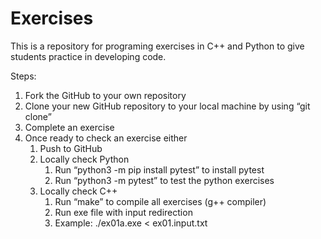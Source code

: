 # Exercises
This is a repository for programing exercises in C++ and Python to give students practice in developing code.

Steps:
1. Fork the GitHub to your own repository
2. Clone your new GitHub repository to your local machine by using “git clone”
3. Complete an exercise
4. Once ready to check an exercise either
    1. Push to GitHub
    2. Locally check Python
        1. Run “python3 -m pip install pytest” to install pytest 
        2. Run “python3 -m pytest” to test the python exercises
    3. Locally check C++
        1. Run “make” to compile all exercises (g++ compiler)
        2. Run exe file with input redirection 
        3. Example: ./ex01a.exe < ex01.input.txt

